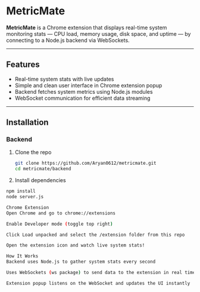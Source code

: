 # MetricMate

**MetricMate** is a Chrome extension that displays real-time system monitoring stats — CPU load, memory usage, disk space, and uptime — by connecting to a Node.js backend via WebSockets.

---

## Features

- Real-time system stats with live updates
- Simple and clean user interface in Chrome extension popup
- Backend fetches system metrics using Node.js modules
- WebSocket communication for efficient data streaming

---

## Installation

### Backend

1. Clone the repo  
   ```bash
   git clone https://github.com/Aryan0612/metricmate.git
   cd metricmate/backend

2. Install dependencies
```bash
npm install
node server.js

Chrome Extension
Open Chrome and go to chrome://extensions

Enable Developer mode (toggle top right)

Click Load unpacked and select the /extension folder from this repo

Open the extension icon and watch live system stats!

How It Works
Backend uses Node.js to gather system stats every second

Uses WebSockets (ws package) to send data to the extension in real time

Extension popup listens on the WebSocket and updates the UI instantly
